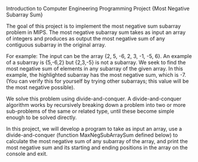 Introduction to Computer Engineering Programming Project {Most Negative Subarray Sum}

The goal of this project is to implement the most negative sum subarray problem in MIPS. The most negative subarray sum takes as input an array of integers and produces as output the most negative sum of any contiguous subarray in the original array. 

For example: The input can be the array {2, 5, -6, 2, 3, -1, -5, 6}. An example of a subarray is {5,-6,2} but {2,3,-5} is not a subarray. We seek to find the most negative sum of elements in any subarray of the given array. In this example, the highlighted subarray has the most negative sum, which is -7. (You can verify this for yourself by trying other subarrays; this value will be the most negative possible). 

We solve this problem using divide-and-conquer. A divide-and-conquer algorithm works by recursively breaking down a problem into two or more sub-problems of the same or related type, until these become simple enough to be solved directly. 

In this project, we will develop a program to take as input an array, use a divide-and-conquer (function MaxNegSubArraySum defined below) to calculate the most negative sum of any subarray of the array, and print the most negative sum and its starting and ending positions in the array on the console and exit.
